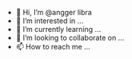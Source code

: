 - 👋 Hi, I’m @angger libra
- 👀 I’m interested in ...
- 🌱 I’m currently learning ...
- 💞️ I’m looking to collaborate on ...
- 📫 How to reach me ...

<!---
angger libra/angger libra is a ✨ special ✨ repository because its `README.md` (this file) appears on your GitHub profile.
You can click the Preview link to take a look at your changes.
--->

